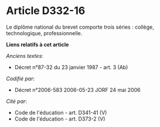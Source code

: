 # Article D332-16

Le diplôme national du brevet comporte trois séries : collège, technologique, professionnelle.

**Liens relatifs à cet article**

_Anciens textes_:

  - Décret n°87-32 du 23 janvier 1987 - art. 3 (Ab)

_Codifié par_:

  - Décret n°2006-583 2006-05-23 JORF 24 mai 2006

_Cité par_:

  - Code de l'éducation - art. D341-41 (V)
  - Code de l'éducation - art. D373-2 (V)
